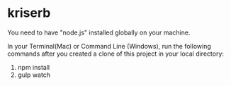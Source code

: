 # kriserb

You need to have "node.js" installed globally on your machine.

In your Terminal(Mac) or Command Line (Windows), run the following commands after you
created a clone of this project in your local directory:

1. npm install
2. gulp watch
